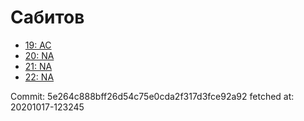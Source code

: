 # Сабитов
- [19: AC](19.md)
- [20: NA](20.md)
- [21: NA](21.md)
- [22: NA](22.md)

Commit: 5e264c888bff26d54c75e0cda2f317d3fce92a92
 fetched at: 20201017-123245
